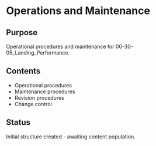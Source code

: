 # Operations and Maintenance

## Purpose
Operational procedures and maintenance for 00-30-05_Landing_Performance.

## Contents
- Operational procedures
- Maintenance procedures
- Revision procedures
- Change control

## Status
Initial structure created - awaiting content population.
